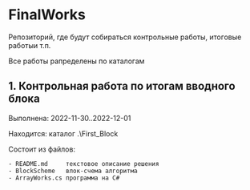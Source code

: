 # FinalWorks

Репозиторий, где будут собираться контрольные работы, итоговые работыи т.п.

Все работы рапределены по каталогам

## 1. Контрольная работа по итогам вводного блока

Выполнена: 2022-11-30..2022-12-01

Находится: каталог .\First_Block

Состоит из файлов:

    - README.md     текстовое описание решения
    - BlockScheme   влок-счема алгоритма
    - ArrayWorks.cs программа на С#
